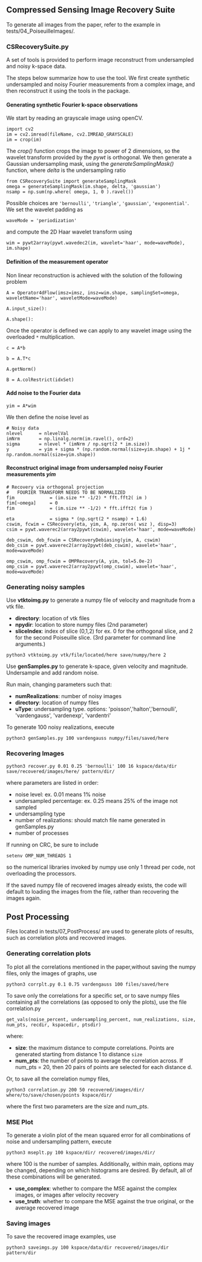 ## Compressed Sensing Image Recovery Suite

To generate all images from the paper, refer to the example in tests/04_PoiseuilleImages/. 

### CSRecoverySuite.py

A set of tools is provided to perform image reconstruct from undersampled and noisy k-space data.

The steps below summarize how to use the tool. We first create synthetic undersampled and noisy Fourier measurements from a complex image, and then reconstruct it using the tools in the package. 

#### Generating synthetic Fourier k-space observations

We start by reading an grayscale image using openCV.
```
import cv2
im = cv2.imread(fileName, cv2.IMREAD_GRAYSCALE)
im = crop(im)
```
The *crop()* function crops the image to power of 2 dimensions, so the wavelet transform provided by the *pywt* is orthogonal.
We then generate a Gaussian undersampling mask, using the *generateSamplingMask()* function, where *delta* is the undersampling ratio
```
from CSRecoverySuite import generateSamplingMask
omega = generateSamplingMask(im.shape, delta, 'gaussian')
nsamp = np.sum(np.where( omega, 1, 0 ).ravel())
```
Possible choices are ```'bernoulli'```, ```'triangle'```, ```'gaussian'```, ```'exponential'```.
We set the wavelet padding as
```
waveMode = 'periodization'
```
and compute the 2D Haar wavelet transform using
```
wim = pywt2array(pywt.wavedec2(im, wavelet='haar', mode=waveMode), im.shape)
```
#### Definition of the measurement operator
Non linear reconstruction is achieved with the solution of the following problem

```
A = Operator4dFlow(imsz=imsz, insz=wim.shape, samplingSet=omega, waveletName='haar', waveletMode=waveMode)
```


```
A.input_size():
```

```
A.shape():
```

Once the operator is defined we can apply to any wavelet image using the overloaded ```*``` multiplication. 
```
c = A*b
```

```
b = A.T*c
```

```
A.getNorm()
```

```
B = A.colRestrict(idxSet)
```

#### Add noise to the Fourier data
```
yim = A*wim
```
We then define the noise level as
```
# Noisy data
nlevel      = nlevelVal
imNrm       = np.linalg.norm(im.ravel(), ord=2)
sigma       = nlevel * (imNrm / np.sqrt(2 * im.size))
y           = yim + sigma * (np.random.normal(size=yim.shape) + 1j * np.random.normal(size=yim.shape))
```

#### Reconstruct original image from undersampled noisy Fourier measurements *yim*

```
# Recovery via orthogonal projection
#   FOURIER TRANSFORM NEEDS TO BE NORMALIZED
fim             = (im.size ** -1/2) * fft.fft2( im )
fim[~omega]     = 0
fim             = (im.size ** -1/2) * fft.ifft2( fim )
```



```
eta             = sigma * (np.sqrt(2 * nsamp) + 1.6)
cswim, fcwim = CSRecovery(eta, yim, A, np.zeros( wsz ), disp=3)
csim = pywt.waverec2(array2pywt(cswim), wavelet='haar', mode=waveMode)
```


```
deb_cswim, deb_fcwim = CSRecoveryDebiasing(yim, A, cswim)
deb_csim = pywt.waverec2(array2pywt(deb_cswim), wavelet='haar', mode=waveMode)
```

```
omp_cswim, omp_fcwim = OMPRecovery(A, yim, tol=5.0e-2)
omp_csim = pywt.waverec2(array2pywt(omp_cswim), wavelet='haar', mode=waveMode)
```

### Generating noisy samples

Use **vtktoimg.py** to generate a numpy file of velocity and magnitude from a vtk file.
* **directory**: location of vtk files
* **npydir**: location to store numpy files (2nd parameter)
* **sliceIndex**: index of slice (0,1,2) for ex. 0 for the orthogonal slice, and 2 for the second Poiseuille slice. (3rd parameter for command line arguments.)

``` 
python3 vtktoimg.py vtk/file/located/here save/numpy/here 2
```

Use **genSamples.py** to generate k-space, given velocity and magnitude. Undersample and add random noise.

Run main, changing parameters such that:

* **numRealizations**: number of noisy images
* **directory**: location of numpy files
* **uType**: undersampling type. options: 'poisson','halton','bernoulli', 'vardengauss', 'vardenexp', 'vardentri'

To generate 100 noisy realizations, execute
```
python3 genSamples.py 100 vardengauss numpy/files/saved/here
```

### Recovering Images
``` 
python3 recover.py 0.01 0.25 'bernoulli' 100 16 kspace/data/dir save/recovered/images/here/ pattern/dir/
```
where parameters are listed in order: 
* noise level: ex. 0.01 means 1% noise
* undersampled percentage: ex. 0.25 means 25% of the image not sampled
* undersampling type
* number of realizations: should match file name generated in genSamples.py
* number of processes

If running on CRC, be sure to include

``` setenv OMP_NUM_THREADS 1 ```

so the numerical libraries invoked by numpy use only 1 thread per code, not overloading the processors. 

If the saved numpy file of recovered images already exists, the code will default to loading the images from the file, rather than recovering the images again. 

## Post Processing
Files located in tests/07_PostProcess/ are used to generate plots of results, such as correlation plots and recovered images.

### Generating correlation plots

To plot all the correlations mentioned in the paper,without saving the numpy files, only the images of graphs, use
```
python3 corrplt.py 0.1 0.75 vardengauss 100 files/saved/here
```

To save only the correlations for a specific set, or to save numpy files containing all the correlations (as opposed to only the plots), use the file correlation.py

``` 
get_vals(noise_percent, undersampling_percent, num_realizations, size, num_pts, recdir, kspacedir, ptsdir) 
``` 
where:

* **size**: the maximum distance to compute correlations. Points are generated starting from distance 1 to distance ```size```
* **num_pts**: the number of points to average the correlation across. If num_pts = 20, then 20 pairs of points are selected for each distance d.

Or, to save all the correlation numpy files,
```
python3 correlation.py 200 50 recovered/images/dir/ where/to/save/chosen/points kspace/dir/
```
where the first two parameters are the size and num_pts.

### MSE Plot
To generate a violin plot of the mean squared error for all combinations of noise and undersampling pattern, execute
```
python3 mseplt.py 100 kspace/dir/ recovered/images/dir/
```
where 100 is the number of samples. Additionally, within main, options may be changed, depending on which histograms are desired. By default, all of these combinations will be generated.

* **use_complex**: whether to compare the MSE against the complex images, or images after velocity recovery
* **use_truth**: whether to compare the MSE against the true original, or the average recovered image

### Saving images

To save the recovered image examples, use 
```
python3 saveimgs.py 100 kspace/data/dir recovered/images/dir pattern/dir 
```
